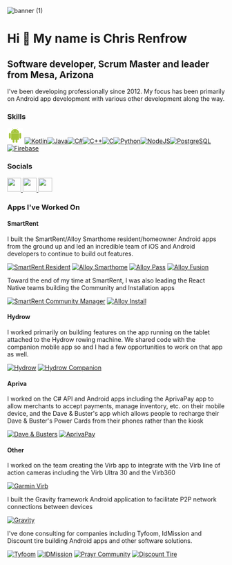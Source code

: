
![banner (1)](https://github.com/cren90/cren90/assets/24256190/ac0dcfbb-1e35-44d5-b507-a60420038af7)

Hi 👋 My name is Chris Renfrow
==============================

Software developer, Scrum Master and leader from Mesa, Arizona
--------------------------------------------------------------

I've been developing professionally since 2012. My focus has been primarily on Android app development with various other development along the way.

### Skills

<p align="left">
<a href="https://developer.android.com"><img src="https://github.com/devicons/devicon/blob/master/icons/android/android-original.svg" height="36" alt="Android"/></a>
<a href="https://kotlinlang.org/" target="_blank" rel="noreferrer"><img src="https://raw.githubusercontent.com/danielcranney/readme-generator/main/public/icons/skills/kotlin-colored.svg" width="36" height="36" alt="Kotlin" /></a><a href="https://www.oracle.com/java/" target="_blank" rel="noreferrer"><img src="https://raw.githubusercontent.com/danielcranney/readme-generator/main/public/icons/skills/java-colored.svg" width="36" height="36" alt="Java" /></a><a href="https://docs.microsoft.com/en-us/dotnet/csharp/" target="_blank" rel="noreferrer"><img src="https://raw.githubusercontent.com/danielcranney/readme-generator/main/public/icons/skills/csharp-colored.svg" width="36" height="36" alt="C#" /></a><a href="https://docs.microsoft.com/en-us/cpp/?view=msvc-170" target="_blank" rel="noreferrer"><img src="https://raw.githubusercontent.com/danielcranney/readme-generator/main/public/icons/skills/cplusplus-colored.svg" width="36" height="36" alt="C++" /></a><a href="https://docs.microsoft.com/en-us/cpp/?view=msvc-170" target="_blank" rel="noreferrer"><img src="https://raw.githubusercontent.com/danielcranney/readme-generator/main/public/icons/skills/c-colored.svg" width="36" height="36" alt="C" /></a><a href="https://www.python.org/" target="_blank" rel="noreferrer"><img src="https://raw.githubusercontent.com/danielcranney/readme-generator/main/public/icons/skills/python-colored.svg" width="36" height="36" alt="Python" /></a><a href="https://nodejs.org/en/" target="_blank" rel="noreferrer"><img src="https://raw.githubusercontent.com/danielcranney/readme-generator/main/public/icons/skills/nodejs-colored.svg" width="36" height="36" alt="NodeJS" /></a><a href="https://www.postgresql.org/" target="_blank" rel="noreferrer"><img src="https://raw.githubusercontent.com/danielcranney/readme-generator/main/public/icons/skills/postgresql-colored.svg" width="36" height="36" alt="PostgreSQL" /></a><a href="https://firebase.google.com/" target="_blank" rel="noreferrer"><img src="https://raw.githubusercontent.com/danielcranney/readme-generator/main/public/icons/skills/firebase-colored.svg" width="36" height="36" alt="Firebase" /></a>
</p>

### Socials

<p align="left"> <a href="https://www.github.com/cren90" target="_blank" rel="noreferrer"> <picture> <source media="(prefers-color-scheme: dark)" srcset="https://raw.githubusercontent.com/danielcranney/readme-generator/main/public/icons/socials/github-dark.svg" /> <source media="(prefers-color-scheme: light)" srcset="https://raw.githubusercontent.com/danielcranney/readme-generator/main/public/icons/socials/github.svg" /> <img src="https://raw.githubusercontent.com/danielcranney/readme-generator/main/public/icons/socials/github.svg" width="32" height="32" /> </picture> </a> <a href="https://www.linkedin.com/in/crenfrow90" target="_blank" rel="noreferrer"> <picture> <source media="(prefers-color-scheme: dark)" srcset="https://raw.githubusercontent.com/danielcranney/readme-generator/main/public/icons/socials/linkedin-dark.svg" /> <source media="(prefers-color-scheme: light)" srcset="https://raw.githubusercontent.com/danielcranney/readme-generator/main/public/icons/socials/linkedin.svg" /> <img src="https://raw.githubusercontent.com/danielcranney/readme-generator/main/public/icons/socials/linkedin.svg" width="32" height="32" /> </picture> </a> <a href="https://www.stackoverflow.com/users/cre90" target="_blank" rel="noreferrer"> <picture> <source media="(prefers-color-scheme: dark)" srcset="https://raw.githubusercontent.com/danielcranney/readme-generator/main/public/icons/socials/stackoverflow-dark.svg" /> <source media="(prefers-color-scheme: light)" srcset="https://raw.githubusercontent.com/danielcranney/readme-generator/main/public/icons/socials/stackoverflow.svg" /> <img src="https://raw.githubusercontent.com/danielcranney/readme-generator/main/public/icons/socials/stackoverflow.svg" width="32" height="32" /> </picture> </a></p>

### Apps I've Worked On

#### SmartRent

I built the SmartRent/Alloy Smarthome resident/homeowner Android apps from the ground up and led an incredible team of iOS and Android developers to continue to build out features. 

[![SmartRent Resident](https://play-lh.googleusercontent.com/MfazbCGnGyjfKp-f1tdN_9SqtuBHF1oWeZgo4XCwOtx_-hz47m6tU3cZuBwDe39DTaM=s48-rw)](https://play.google.com/store/apps/details?id=com.smartrent.resident)
[![Alloy Smarthome](https://play-lh.googleusercontent.com/pCTdBZ3CEZw7501O_1z8Frxkt47wBiXxeKMgszj0rxrQLCo9OklG77u_K7PxEp4g1Wg=s48-rw)](https://play.google.com/store/apps/details?id=com.alloyhome.home)
[![Alloy Pass](https://play-lh.googleusercontent.com/gyfeX2IAhPKyR2ygXg_QunMo_l61544hS-wDpklPoji4Hi6DkUL0XB1IOCBuaGlNje4=s48-rw)](https://play.google.com/store/apps/details?id=com.alloyhome.pass)
<a href="https://smartrent.com/hardware/hubs/alloy-fusion/"><img src="https://cdn.sanity.io/images/k6nqfsnd/sr-default-prod/89352f28180852daa0b8b49b6aeffa483910d40e-1000x1000.png?rect=38,0,924,1000&w=512&h=554&q=75&fit=max&auto=format" width=48 height=48 alt="Alloy Fusion"/></a>

Toward the end of my time at SmartRent, I was also leading the React Native teams building the Community and Installation apps

[![SmartRent Community Manager](https://play-lh.googleusercontent.com/u1YOTUeHsCccGN70fWJBXOToY7zsRNOlOaK44rUV_h_aBg7rp3D87vzC_CcKq9tGgOc=s48-rw)](https://play.google.com/store/apps/details?id=com.smartrent.propertymanagement)
[![Alloy Install](https://play-lh.googleusercontent.com/jVU6NfULDVJXiWKCKsz4_OT1HI0T4EMvV6HWw1-hHJ3xlvO5t4RgVk6FIuls2rc4WoM=s48-rw)](https://play.google.com/store/apps/details?id=com.smartrent.dealer)

#### Hydrow

I worked primarily on building features on the app running on the tablet attached to the Hydrow rowing machine. We shared code with the companion mobile app so and I had a few opportunities to work on that app as well.

<a href="https://hydrow.com"><img src="https://res.cloudinary.com/hydrow/image/upload/f_auto/w_1080/q_80/v1683212904/PDP/OG_Prod_XL.jpg" height=48 alt="Hydrow"/></a>
[![Hydrow Companion](https://play-lh.googleusercontent.com/_fZDT4oNXhpqXbV2s2c1ugebuVhxs4Oxg1r4Tdh_vBX_uR3RFAMd5KMS_wlIXQu5ilg=s48-rw)](https://play.google.com/store/apps/details?id=com.truerowing.hydrowcompanion)

#### Apriva

I worked on the C# API and Android apps including the AprivaPay app to allow merchants to accept payments, manage inventory, etc. on their mobile device, and the Dave & Buster's app which allows people to recharge their Dave & Buster's Power Cards from their phones rather than the kiosk

[![Dave & Busters](https://play-lh.googleusercontent.com/Apaowgl1g51qYF1QTrCAuCcNdBf0G3WLiyRpa1et11aNZV-aRbKPdUBl89xPvAAEmfcF=s48-rw)](https://play.google.com/store/apps/details?id=com.DB.playinstore)
[![AprivaPay](https://play-lh.googleusercontent.com/4BKZI8NVZWTjqZGMYWilAvalFb5wofeCoOxuUFG4z5g73yJ5HPIorPvj9l03AF5Z5d3H=s48-rw)](https://play.google.com/store/apps/details?id=com.apriva.mobile.aprivapayplus)

#### Other

I worked on the team creating the Virb app to integrate with the Virb line of action cameras including the Virb Ultra 30 and the Virb360

[![Garmin Virb](https://play-lh.googleusercontent.com/_pQrqJFjz7vu1J36hJ5cB8tGFiNfogM37ZJ6qFHz5mxWjgpPfT6tqMiRpq_clfXEBg=s48-rw)](https://play.google.com/store/apps/details?id=com.garmin.android.apps.virb)

I built the Gravity framework Android application to facilitate P2P network connections between devices 

<a href="https://www.fasetto.com/gravity"><img src="https://github.com/cren90/cren90/assets/24256190/54bfba85-177a-4845-89a6-be5ce10a77c4" height=48 alt="Gravity"/></a>

I've done consulting for companies including Tyfoom, IdMission and Discount tire building Android apps and other software solutions.

[![Tyfoom](https://play-lh.googleusercontent.com/cDXLGAGDevUbsFds6PpFxvGXGa_YRgRvFh95L5cw0FftDjUz8uxXLPFxl4OKD5JILxyu=s48-rw)](https://play.google.com/store/apps/details?id=com.tyfoom.android.tyfoom)
[![IDMission](https://play-lh.googleusercontent.com/QLccMUrRgqCxME5iDkI_gNFZcC1zyOc4Uhdu_5Dkp6tQTp7IOci8MIWrEdOdk-8Diw=s48-rw)](https://www.idmission.com/en/blog/idmission-tendedbar)
[![Prayr Community](https://play-lh.googleusercontent.com/WnAno-Yh89F5dr2OcHl5m9Pslf5UcSQ9ICl7r_PVqdoSmQx0Sj7drCRJPpvJRf4w2Zc=s48-rw)](https://play.google.com/store/apps/details?id=com.prayr.prayrcommunity)
[![Discount Tire](https://play-lh.googleusercontent.com/csKATL2XE9Me-jl6BzTc1FNSRfTBCsPZ91AiWkyRoF6_yOG4FbbBXaqqWS-DI-psKq7J=s48-rw)](https://www.discounttire.com/)


